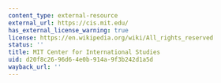 ```yaml
---
content_type: external-resource
external_url: https://cis.mit.edu/
has_external_license_warning: true
license: https://en.wikipedia.org/wiki/All_rights_reserved
status: ''
title: MIT Center for International Studies
uid: d20f8c26-96d6-4e0b-914a-9f3b242d1a5d
wayback_url: ''
---
```

